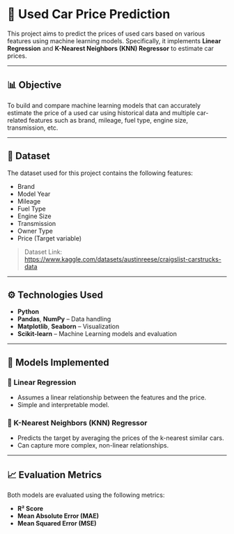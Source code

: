# 🚗 Used Car Price Prediction

This project aims to predict the prices of used cars based on various features using machine learning models. Specifically, it implements **Linear Regression** and **K-Nearest Neighbors (KNN) Regressor** to estimate car prices.

---

## 📊 Objective

To build and compare machine learning models that can accurately estimate the price of a used car using historical data and multiple car-related features such as brand, mileage, fuel type, engine size, transmission, etc.

---

## 📁 Dataset

The dataset used for this project contains the following features:

- Brand
- Model Year
- Mileage
- Fuel Type
- Engine Size
- Transmission
- Owner Type
- Price (Target variable)

> Dataset Link: https://www.kaggle.com/datasets/austinreese/craigslist-carstrucks-data

---

## ⚙️ Technologies Used

- **Python**
- **Pandas**, **NumPy** – Data handling
- **Matplotlib**, **Seaborn** – Visualization
- **Scikit-learn** – Machine Learning models and evaluation

---

## 📌 Models Implemented

### 🔹 Linear Regression
- Assumes a linear relationship between the features and the price.
- Simple and interpretable model.

### 🔹 K-Nearest Neighbors (KNN) Regressor
- Predicts the target by averaging the prices of the k-nearest similar cars.
- Can capture more complex, non-linear relationships.

---

## 📈 Evaluation Metrics

Both models are evaluated using the following metrics:
- **R² Score**
- **Mean Absolute Error (MAE)**
- **Mean Squared Error (MSE)**
